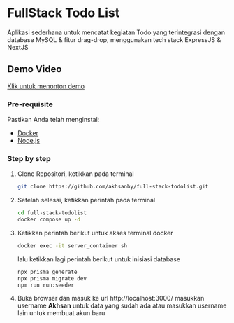 # FullStack Todo List

Aplikasi sederhana untuk mencatat kegiatan Todo yang terintegrasi dengan database MySQL & fitur drag-drop, menggunakan tech stack ExpressJS & NextJS

## Demo Video

[Klik untuk menonton demo](https://drive.google.com/file/d/1LBwBpRduevzK61D8AQFpq2eCIGqMl4oo/view?usp=drive_link)

### Pre-requisite

Pastikan Anda telah menginstal:

- [Docker](https://www.docker.com/products/docker-desktop/)
- [Node.js](https://nodejs.org/)

### Step by step

1. Clone Repositori, ketikkan pada terminal
   ```bash
   git clone https://github.com/akhsanby/full-stack-todolist.git
   ```
2. Setelah selesai, ketikkan perintah pada terminal

   ```bash
   cd full-stack-todolist
   docker compose up -d
   ```

3. Ketikkan perintah berikut untuk akses terminal docker
   ```bash
   docker exec -it server_container sh
   ```
   lalu ketikkan lagi perintah berikut untuk inisiasi database
   ```bash
   npx prisma generate
   npx prisma migrate dev
   npm run run:seeder
   ```
4. Buka browser dan masuk ke url http://localhost:3000/ masukkan username **Akhsan** untuk data yang sudah ada atau masukkan username lain untuk membuat akun baru
